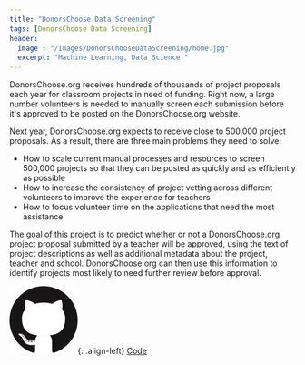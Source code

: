 ```yaml
---
title: "DonorsChoose Data Screening"
tags: [DonorsChoose Data Screening]
header:
  image : "/images/DonorsChooseDataScreening/home.jpg"
  excerpt: "Machine Learning, Data Science "
---
```



  DonorsChoose.org receives hundreds of thousands of project proposals each year
  for classroom projects in need of funding. Right now, a large number
  volunteers is needed to manually screen each submission before it's approved
  to be posted on the DonorsChoose.org website.

  Next year, DonorsChoose.org expects to receive close to 500,000 project
  proposals. As a result, there are three main problems they need to solve:
  * How to scale current manual processes and resources to screen 500,000
  projects so that they can be posted as quickly and as   efficiently as possible
  * How to increase the consistency of project vetting across different
  volunteers to improve the experience for teachers
  * How to focus volunteer time on the applications that need the most assistance

  The goal of this project is to predict whether or not a DonorsChoose.org
  project proposal submitted by a teacher will be approved, using the text of
  project descriptions as well as additional metadata about the project, teacher
  and school. DonorsChoose.org can then use this information to identify projects
  most likely to need further review before approval.

  ![image-left](/images/github.jpg){: .align-left}
   [Code](https://github.com/Satyam0062/DonorsChoose-Data-Screening)
